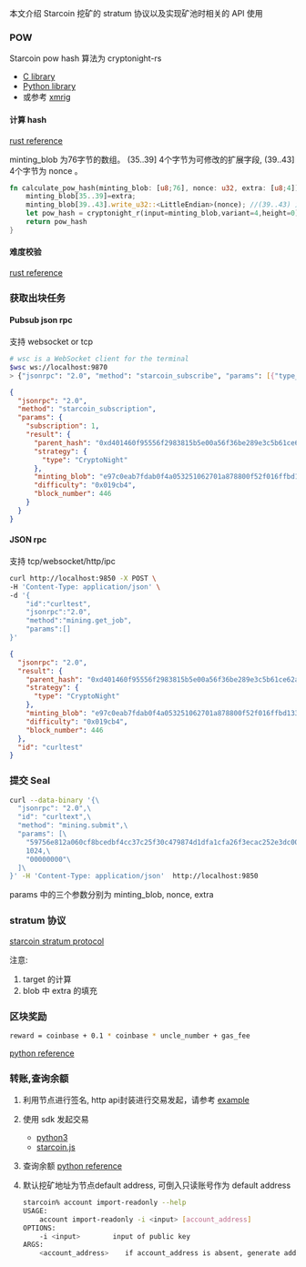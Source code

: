 本文介绍 Starcoin 挖矿的 stratum 协议以及实现矿池时相关的 API 使用
### POW
Starcoin pow hash 算法为 cryptonight-rs
* [C library](https://github.com/starcoinorg/starcoin/tree/master/consensus/cryptonight-rs/ext)
* [Python library](https://pypi.org/project/py-cryptonight/)
* 或参考 [xmrig](https://github.com/xmrig/xmrig)
#### 计算 hash
[rust reference](https://github.com/starcoinorg/starcoin/blob/master/consensus/src/cn.rs#L29-L39)


minting_blob 为76字节的数组。 (35..39] 4个字节为可修改的扩展字段, (39..43] 4个字节为 nonce 。
``` rust
fn calculate_pow_hash(minting_blob: [u8;76], nonce: u32, extra: [u8;4]) -> Hash{
    minting_blob[35..39]=extra; 
    minting_blob[39..43].write_u32::<LittleEndian>(nonce); //(39..43) 为 u32 的 nonce 的小端编码
    let pow_hash = cryptonight_r(input=minting_blob,variant=4,height=0);
    return pow_hash
}
``` 
#### 难度校验
[rust reference](https://github.com/starcoinorg/starcoin/blob/master/consensus/src/consensus.rs#L85-#L117)

### 获取出块任务
#### Pubsub json rpc
支持 websocket or tcp
``` bash
# wsc is a WebSocket client for the terminal
$wsc ws://localhost:9870
> {"jsonrpc": "2.0", "method": "starcoin_subscribe", "params": [{"type_name":"newMintBlock"}], "id": 1}
```

``` json
{
  "jsonrpc": "2.0",
  "method": "starcoin_subscription",
  "params": {
    "subscription": 1,
    "result": {
      "parent_hash": "0xd401460f95556f2983815b5e00a56f36be289e3c5b61ce62af616fe83874f6ae",
      "strategy": {
        "type": "CryptoNight"
      },
      "minting_blob": "e97c0eab7fdab0f4a053251062701a878800f52f016ffbd1331c7f79c3d895610000000000000000000000000000000000000000000000000000000000000000000000000000000000019cb4",
      "difficulty": "0x019cb4",
      "block_number": 446
    }
  }
}

```
#### JSON rpc
支持 tcp/websocket/http/ipc
``` bash
curl http://localhost:9850 -X POST \
-H 'Content-Type: application/json' \
-d '{
    "id":"curltest",
    "jsonrpc":"2.0",
    "method":"mining.get_job",
    "params":[]
}'
```
``` json
{
  "jsonrpc": "2.0",
  "result": {
    "parent_hash": "0xd401460f95556f2983815b5e00a56f36be289e3c5b61ce62af616fe83874f6ae",
    "strategy": {
      "type": "CryptoNight"
    },
    "minting_blob": "e97c0eab7fdab0f4a053251062701a878800f52f016ffbd1331c7f79c3d895610000000000000000000000000000000000000000000000000000000000000000000000000000000000019cb4",
    "difficulty": "0x019cb4",
    "block_number": 446
  },
  "id": "curltest"
}
```
### 提交 Seal

```bash
curl --data-binary '{\
  "jsonrpc": "2.0",\
  "id": "curltext",\
  "method": "mining.submit",\
  "params": [\
    "59756e812a060cf8bcedbf4cc37c25f30c479874d1dfa1cfa26f3ecac252e3dc00000000000000000000000000000000000000000000000000000000000000000000000000000000000000ee",\
    1024,\
    "00000000"\
  ]\
}' -H 'Content-Type: application/json'  http://localhost:9850
```
params 中的三个参数分别为 minting_blob, nonce, extra

### stratum 协议
[starcoin stratum protocol](https://github.com/starcoinorg/starcoin/blob/master/stratum/stratum_mining_protocol.md)

注意: 
1. target 的计算
2. blob 中 extra 的填充

### 区块奖励
```bash
reward = coinbase + 0.1 * coinbase * uncle_number + gas_fee
```

[python reference](https://github.com/starcoinorg/starcoin-sdk-python/blob/master/starcoin/sdk/client.py#L192-L217)


### 转账,查询余额
1. 利用节点进行签名, http api封装进行交易发起，请参考 [example](https://github.com/fikgol/starcoin-py2-example/blob/master/p2p_transfer.py)
2. 使用 sdk 发起交易
   * [python3](https://github.com/starcoinorg/starcoin-sdk-python/blob/master/examples/p2p_transfer.py)
   * [starcoin.js](https://github.com/starcoinorg/starcoin.js)
3. 查询余额
   [python reference](https://github.com/starcoinorg/starcoin-sdk-python/blob/master/starcoin/sdk/client.py#L146-L155)

4. 默认挖矿地址为节点default address, 可倒入只读账号作为 default address
    ```bash
    starcoin% account import-readonly --help
    USAGE:
        account import-readonly -i <input> [account_address]
    OPTIONS:
        -i <input>        input of public key
    ARGS:
        <account_address>    if account_address is absent, generate address by public_key
    ```
